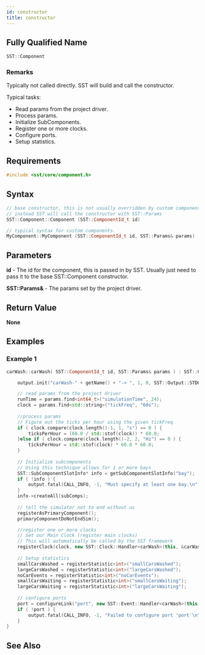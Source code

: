 ```yaml
---
id: constructor
title: constructor
---
```

## Fully Qualified Name
```cpp
SST::Component
```

### Remarks
Typically not called directly. SST will build and call the constructor.

Typical tasks:
- Read params from the project driver.
- Process params.
- Initialize SubComponents.
- Register one or more clocks.
- Configure ports.
- Setup statistics.

## Requirements

```cpp
#include <sst/core/component.h>
```

## Syntax

```cpp
// base constructor, this is not usually overridden by custom components.
// instead SST will call the constructor with SST::Params
SST::Component::Component (SST::ComponentId_t id)

// typical syntax for custom components.
MyComponent::MyComponent (SST::ComponentId_t id, SST::Params& params) : SST::Component(id) { /* constructor code */ }
```

## Parameters

**id** - The id for the component, this is passed in by SST. Usually just need to pass it to the base SST::Component constructor.

**SST::Params&** - The params set by the project driver.

## Return Value

**None**

## Examples

### Example 1
```cpp
carWash::carWash( SST::ComponentId_t id, SST::Params& params ) : SST::Component(id) {

	output.init("carWash-" + getName() + "-> ", 1, 0, SST::Output::STDOUT);

	// read params from the project driver
	runTime = params.find<int64_t>("simulationTime", 24);
	clock = params.find<std::string>("tickFreq", "60s");
	
    //process params
	// Figure out the ticks per hour using the given tickFreq
	if ( clock.compare(clock.length()-1, 1, "s") == 0 ) {
		ticksPerHour = (60.0 / std::stof(clock)) * 60.0;
	}else if ( clock.compare(clock.length()-2, 2, "Hz") == 0 ) {
		ticksPerHour = std::stof(clock) * 60.0 * 60.0;
	}
	
	// Initialize subcomponents
	// Using this technique allows for 1 or more bays
	SST::SubComponentSlotInfo* info = getSubComponentSlotInfo("bay");
	if ( !info ) {
		output.fatal(CALL_INFO, -1, "Must specify at least one bay.\n");
	}
	info->createAll(subComps);
	
	// tell the simulator not to end without us
	registerAsPrimaryComponent();
	primaryComponentDoNotEndSim();

	//register one or more clocks
	// Set our Main Clock (register main clocks)
	// This will automatically be called by the SST framework
	registerClock(clock, new SST::Clock::Handler<carWash>(this, &carWash::tick));
	
	// Setup statistics
	smallCarsWashed = registerStatistic<int>("smallCarsWashed");
	largeCarsWashed = registerStatistic<int>("largeCarsWashed");
	noCarEvents = registerStatistic<int>("noCarEvents");
	smallCarsWaiting = registerStatistic<int>("smallCarsWaiting");
	largeCarsWaiting = registerStatistic<int>("largeCarsWaiting");
	
	// configure ports
	port = configureLink("port", new SST::Event::Handler<carWash>(this, &carWash::handleEvent));
	if ( !port ) {
		output.fatal(CALL_INFO, -1, "Failed to configure port 'port'\n");
	}
}
```

## See Also